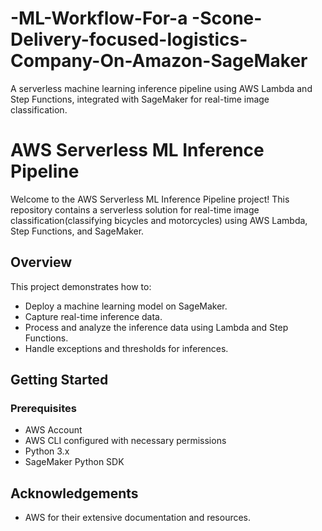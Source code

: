 # -ML-Workflow-For-a -Scone-Delivery-focused-logistics-Company-On-Amazon-SageMaker 
A serverless machine learning inference pipeline using AWS Lambda and Step Functions, integrated with SageMaker for real-time image classification.

# AWS Serverless ML Inference Pipeline

Welcome to the AWS Serverless ML Inference Pipeline project! This repository contains a serverless solution for real-time image classification(classifying bicycles and motorcycles) using AWS Lambda, Step Functions, and SageMaker.

## Overview

This project demonstrates how to:
- Deploy a machine learning model on SageMaker.
- Capture real-time inference data.
- Process and analyze the inference data using Lambda and Step Functions.
- Handle exceptions and thresholds for inferences.

## Getting Started

### Prerequisites
- AWS Account
- AWS CLI configured with necessary permissions
- Python 3.x
- SageMaker Python SDK

## Acknowledgements

- AWS for their extensive documentation and resources.
